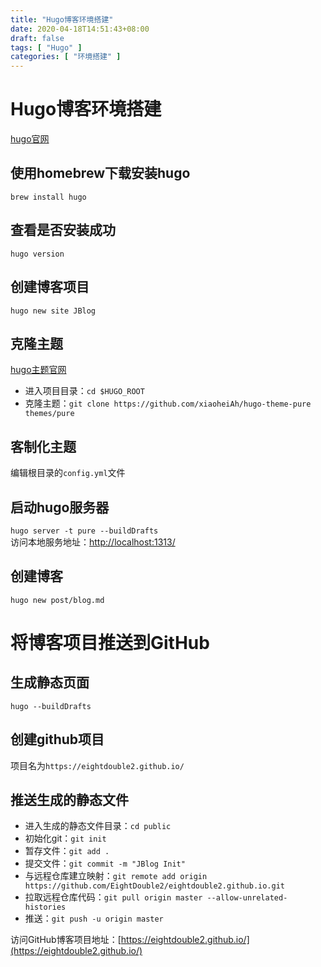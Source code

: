```yaml
---
title: "Hugo博客环境搭建"
date: 2020-04-18T14:51:43+08:00
draft: false
tags: [ "Hugo" ]
categories: [ "环境搭建" ]
---
```

# Hugo博客环境搭建

[hugo官网](https://gohugo.io/)

## 使用homebrew下载安装hugo
`brew install hugo`

## 查看是否安装成功
`hugo version`

## 创建博客项目
`hugo new site JBlog`

## 克隆主题
[hugo主题官网](https://themes.gohugo.io/)
- 进入项目目录：`cd $HUGO_ROOT`
- 克隆主题：`git clone https://github.com/xiaoheiAh/hugo-theme-pure themes/pure`

## 客制化主题
编辑根目录的`config.yml`文件

## 启动hugo服务器
`hugo server -t pure --buildDrafts`  
访问本地服务地址：[http://localhost:1313/](http://localhost:1313/)

## 创建博客
`hugo new post/blog.md`

# 将博客项目推送到GitHub

## 生成静态页面
`hugo --buildDrafts`

## 创建github项目
项目名为`https://eightdouble2.github.io/`

## 推送生成的静态文件
- 进入生成的静态文件目录：`cd public`
- 初始化git：`git init`
- 暂存文件：`git add .`
- 提交文件：`git commit -m "JBlog Init"`
- 与远程仓库建立映射：`git remote add origin https://github.com/EightDouble2/eightdouble2.github.io.git`
- 拉取远程仓库代码：`git pull origin master --allow-unrelated-histories`
- 推送：`git push -u origin master`

访问GitHub博客项目地址：[https://eightdouble2.github.io/](https://eightdouble2.github.io/)